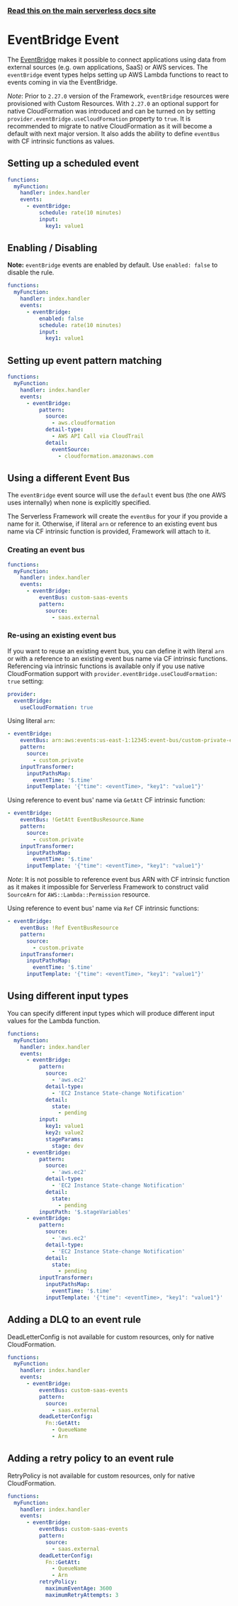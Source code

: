 <!--
title: Serverless Framework - AWS Lambda Events - Event Bridge
menuText: EventBridge Event
menuOrder: 15
description:  Setting up AWS EventBridge Events with AWS Lambda via the Serverless Framework
layout: Doc
-->

<!-- DOCS-SITE-LINK:START automatically generated  -->

### [Read this on the main serverless docs site](https://www.serverless.com/framework/docs/providers/aws/events/event-bridge)

<!-- DOCS-SITE-LINK:END -->

# EventBridge Event

The [EventBridge](https://aws.amazon.com/eventbridge/) makes it possible to connect applications using data from external sources (e.g. own applications, SaaS) or AWS services. The `eventBridge` event types helps setting up AWS Lambda functions to react to events coming in via the EventBridge.

_Note_: Prior to `2.27.0` version of the Framework, `eventBridge` resources were provisioned with Custom Resources. With `2.27.0` an optional support for native CloudFormation was introduced and can be turned on by setting `provider.eventBridge.useCloudFormation` property to `true`. It is recommended to migrate to native CloudFormation as it will become a default with next major version. It also adds the ability to define `eventBus` with CF intrinsic functions as values.

## Setting up a scheduled event

```yml
functions:
  myFunction:
    handler: index.handler
    events:
      - eventBridge:
          schedule: rate(10 minutes)
          input:
            key1: value1
```

## Enabling / Disabling

**Note:** `eventBridge` events are enabled by default. Use `enabled: false` to disable the rule.

```yml
functions:
  myFunction:
    handler: index.handler
    events:
      - eventBridge:
          enabled: false
          schedule: rate(10 minutes)
          input:
            key1: value1
```

## Setting up event pattern matching

```yml
functions:
  myFunction:
    handler: index.handler
    events:
      - eventBridge:
          pattern:
            source:
              - aws.cloudformation
            detail-type:
              - AWS API Call via CloudTrail
            detail:
              eventSource:
                - cloudformation.amazonaws.com
```

## Using a different Event Bus

The `eventBridge` event source will use the `default` event bus (the one AWS uses internally) when none is explicitly specified.

The Serverless Framework will create the `eventBus` for your if you provide a name for it. Otherwise, if literal `arn` or reference to an existing event bus name via CF intrinsic function is provided, Framework will attach to it.

### Creating an event bus

```yml
functions:
  myFunction:
    handler: index.handler
    events:
      - eventBridge:
          eventBus: custom-saas-events
          pattern:
            source:
              - saas.external
```

### Re-using an existing event bus

If you want to reuse an existing event bus, you can define it with literal `arn` or with a reference to an existing event bus name via CF intrinsic functions. Referencing via intrinsic functions is available only if you use native CloudFormation support with `provider.eventBridge.useCloudFormation: true` setting:

```yml
provider:
  eventBridge:
    useCloudFormation: true
```

Using literal `arn`:

```yml
- eventBridge:
    eventBus: arn:aws:events:us-east-1:12345:event-bus/custom-private-events
    pattern:
      source:
        - custom.private
    inputTransformer:
      inputPathsMap:
        eventTime: '$.time'
      inputTemplate: '{"time": <eventTime>, "key1": "value1"}'
```

Using reference to event bus' name via `GetAtt` CF intrinsic function:

```yml
- eventBridge:
    eventBus: !GetAtt EventBusResource.Name
    pattern:
      source:
        - custom.private
    inputTransformer:
      inputPathsMap:
        eventTime: '$.time'
      inputTemplate: '{"time": <eventTime>, "key1": "value1"}'
```

_Note_: It is not possible to reference event bus ARN with CF intrinsic function as it makes it impossible for Serverless Framework to construct valid `SourceArn` for `AWS::Lambda::Permission` resource.

Using reference to event bus' name via `Ref` CF intrinsic functions:

```yml
- eventBridge:
    eventBus: !Ref EventBusResource
    pattern:
      source:
        - custom.private
    inputTransformer:
      inputPathsMap:
        eventTime: '$.time'
      inputTemplate: '{"time": <eventTime>, "key1": "value1"}'
```

## Using different input types

You can specify different input types which will produce different input values ​​for the Lambda function.

```yml
functions:
  myFunction:
    handler: index.handler
    events:
      - eventBridge:
          pattern:
            source:
              - 'aws.ec2'
            detail-type:
              - 'EC2 Instance State-change Notification'
            detail:
              state:
                - pending
          input:
            key1: value1
            key2: value2
            stageParams:
              stage: dev
      - eventBridge:
          pattern:
            source:
              - 'aws.ec2'
            detail-type:
              - 'EC2 Instance State-change Notification'
            detail:
              state:
                - pending
          inputPath: '$.stageVariables'
      - eventBridge:
          pattern:
            source:
              - 'aws.ec2'
            detail-type:
              - 'EC2 Instance State-change Notification'
            detail:
              state:
                - pending
          inputTransformer:
            inputPathsMap:
              eventTime: '$.time'
            inputTemplate: '{"time": <eventTime>, "key1": "value1"}'
```

## Adding a DLQ to an event rule

DeadLetterConfig is not available for custom resources, only for native CloudFormation.

```yml
functions:
  myFunction:
    handler: index.handler
    events:
      - eventBridge:
          eventBus: custom-saas-events
          pattern:
            source:
              - saas.external
          deadLetterConfig:
            Fn::GetAtt:
              - QueueName
              - Arn
```

## Adding a retry policy to an event rule

RetryPolicy is not available for custom resources, only for native CloudFormation.

```yml
functions:
  myFunction:
    handler: index.handler
    events:
      - eventBridge:
          eventBus: custom-saas-events
          pattern:
            source:
              - saas.external
          deadLetterConfig:
            Fn::GetAtt:
              - QueueName
              - Arn
          retryPolicy:
            maximumEventAge: 3600
            maximumRetryAttempts: 3
```
